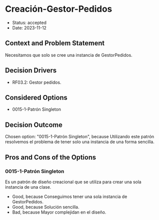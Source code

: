 # Creación-Gestor-Pedidos

* Status: accepted
* Date: 2023-11-12

## Context and Problem Statement

Necesitamos que solo se cree una instancia de GestorPedidos.

## Decision Drivers

* RF03.2: Gestor pedidos.

## Considered Options

* 0015-1-Patrón Singleton

## Decision Outcome

Chosen option: "0015-1-Patrón Singleton", because Utilizando este patrón resolvemos el problema de tener solo una instancia de una forma sencilla.

## Pros and Cons of the Options

### 0015-1-Patrón Singleton

Es un patrón de diseño creacional que se utiliza para crear una sola instancia de una clase.

* Good, because Conseguimos tener una sola instancia de GestorPedidos.
* Good, because Solución sencilla.
* Bad, because Mayor complejidan en el diseño.

